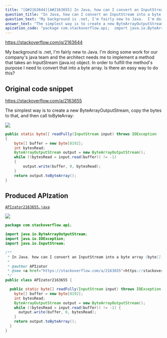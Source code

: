 ```yaml
---
title: "[Q#2163644][A#2163655] In Java, how can I convert an InputStream into a byte array (byte[])?"
question_title: "In Java, how can I convert an InputStream into a byte array (byte[])?"
question_text: "My background is .net, I'm fairly new to Java.  I'm doing some work for our company's java team and the architect needs me to implement a method that takes an InputStream (java.io) object.  In order to fulfill the method's purpose I need to convert that into a byte array.  Is there an easy way to do this?"
answer_text: "The simplest way is to create a new ByteArrayOutputStream, copy the bytes to that, and then call toByteArray:"
apization_code: "package com.stackoverflow.api;  import java.io.ByteArrayOutputStream; import java.io.IOException; import java.io.InputStream;  /**  * In Java, how can I convert an InputStream into a byte array (byte[])?  *  * @author APIzator  * @see <a href=\"https://stackoverflow.com/a/2163655\">https://stackoverflow.com/a/2163655</a>  */ public class APIzator2163655 {    public static byte[] readFully(InputStream input) throws IOException {     byte[] buffer = new byte[8192];     int bytesRead;     ByteArrayOutputStream output = new ByteArrayOutputStream();     while ((bytesRead = input.read(buffer)) != -1) {       output.write(buffer, 0, bytesRead);     }     return output.toByteArray();   } }"
---
```


https://stackoverflow.com/q/2163644

My background is .net, I&#x27;m fairly new to Java.  I&#x27;m doing some work for our company&#x27;s java team and the architect needs me to implement a method that takes an InputStream (java.io) object.  In order to fulfill the method&#x27;s purpose I need to convert that into a byte array.  Is there an easy way to do this?



## Original code snippet

https://stackoverflow.com/a/2163655

The simplest way is to create a new ByteArrayOutputStream, copy the bytes to that, and then call toByteArray:

<div class="code-logo"><img src="/stackoverflow.png" /></div>

```java
public static byte[] readFully(InputStream input) throws IOException
{
    byte[] buffer = new byte[8192];
    int bytesRead;
    ByteArrayOutputStream output = new ByteArrayOutputStream();
    while ((bytesRead = input.read(buffer)) != -1)
    {
        output.write(buffer, 0, bytesRead);
    }
    return output.toByteArray();
}
```

## Produced APIzation

[`APIzator2163655.java`](https://github.com/blind-papers/apization-temp-data/raw/main/search/APIzator2163655.java)

<div class="code-logo"><img src="/apizator.png" /></div>

```java
package com.stackoverflow.api;

import java.io.ByteArrayOutputStream;
import java.io.IOException;
import java.io.InputStream;

/**
 * In Java, how can I convert an InputStream into a byte array (byte[])?
 *
 * @author APIzator
 * @see <a href="https://stackoverflow.com/a/2163655">https://stackoverflow.com/a/2163655</a>
 */
public class APIzator2163655 {

  public static byte[] readFully(InputStream input) throws IOException {
    byte[] buffer = new byte[8192];
    int bytesRead;
    ByteArrayOutputStream output = new ByteArrayOutputStream();
    while ((bytesRead = input.read(buffer)) != -1) {
      output.write(buffer, 0, bytesRead);
    }
    return output.toByteArray();
  }
}

```